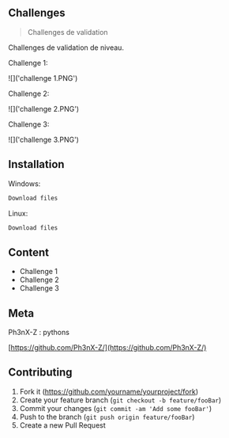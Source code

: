 ## Challenges
> Challenges de validation

Challenges de validation de niveau.

Challenge 1:

![]('challenge 1.PNG')

Challenge 2:

![]('challenge 2.PNG')

Challenge 3:

![]('challenge 3.PNG')
## Installation

Windows:

```sh
Download files
```
Linux:

```sh
Download files
```


## Content
* Challenge 1
* Challenge 2
* Challenge 3


## Meta

Ph3nX-Z : pythons

[https://github.com/Ph3nX-Z/](https://github.com/Ph3nX-Z/)


## Contributing

1. Fork it (<https://github.com/yourname/yourproject/fork>)
2. Create your feature branch (`git checkout -b feature/fooBar`)
3. Commit your changes (`git commit -am 'Add some fooBar'`)
4. Push to the branch (`git push origin feature/fooBar`)
5. Create a new Pull Request
